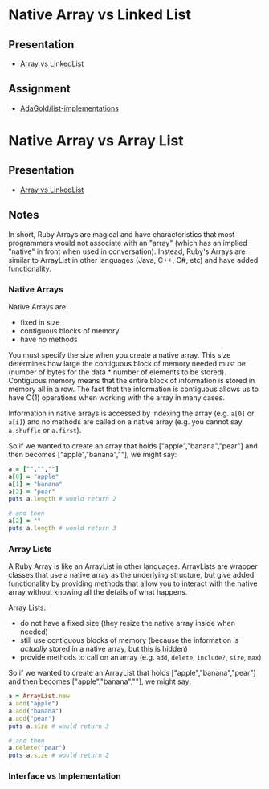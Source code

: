 # Native Array vs Linked List

## Presentation
+ [Array vs LinkedList](https://drive.google.com/open?id=1-FASrGQ1o93yk2r6iqsra1marq-D8vXerHDYdPW0PO8)

## Assignment
+ [AdaGold/list-implementations](https://github.com/AdaGold/list-implementations)

# Native Array vs Array List

## Presentation
+ [Array vs LinkedList](https://drive.google.com/open?id=1-FASrGQ1o93yk2r6iqsra1marq-D8vXerHDYdPW0PO8)

## Notes
In short, Ruby Arrays are magical and have characteristics that most programmers would not associate with an "array" (which has an implied "native" in front when used in conversation). Instead, Ruby's Arrays are similar to ArrayList in other languages (Java, C++, C#, etc) and have added functionality.

### Native Arrays
Native Arrays are:
  + fixed in size
  + contiguous blocks of memory
  + have no methods

You must specify the size when you create a native array. This size determines how large the contiguous block of memory needed must be (number of bytes for the data * number of elements to be stored). Contiguous memory means that the entire block of information is stored in memory all in a row. The fact that the information is contiguous allows us to have O(1) operations when working with the array in many cases.

Information in native arrays is accessed by indexing the array (e.g. `a[0]` or `a[i]`) and no methods are called on a native array (e.g. you cannot say `a.shuffle` or `a.first`).

So if we wanted to create an array that holds ["apple","banana","pear"] and then becomes ["apple","banana",""], we might say:

```ruby
a = ["","",""]
a[0] = "apple"
a[1] = "banana"
a[2] = "pear"
puts a.length # would return 2

# and then
a[2] = ""
puts a.length # would return 3
```

### Array Lists
A Ruby Array is like an ArrayList in other languages. ArrayLists are wrapper classes that use a native array as the underlying structure, but give added functionality by providing methods that allow you to interact with the native array without knowing all the details of what happens.

Array Lists:
  + do not have a fixed size (they resize the native array inside when needed)
  + still use contiguous blocks of memory (because the information is _actually_ stored in a native array, but this is hidden)
  + provide methods to call on an array (e.g. `add`, `delete`, `include?`, `size`, `max`)

  So if we wanted to create an ArrayList that holds ["apple","banana","pear"] and then becomes ["apple","banana",""], we might say:

  ```ruby
  a = ArrayList.new
  a.add("apple")
  a.add("banana")
  a.add("pear")
  puts a.size # would return 3

  # and then
  a.delete("pear")
  puts a.size # would return 2
  ```

### Interface vs Implementation

